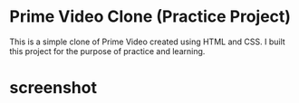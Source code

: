 
# Prime Video Clone (Practice Project)

<p>This is a simple clone of Prime Video created using HTML and CSS. I built this project for the purpose of practice and learning.</p>


# screenshot
